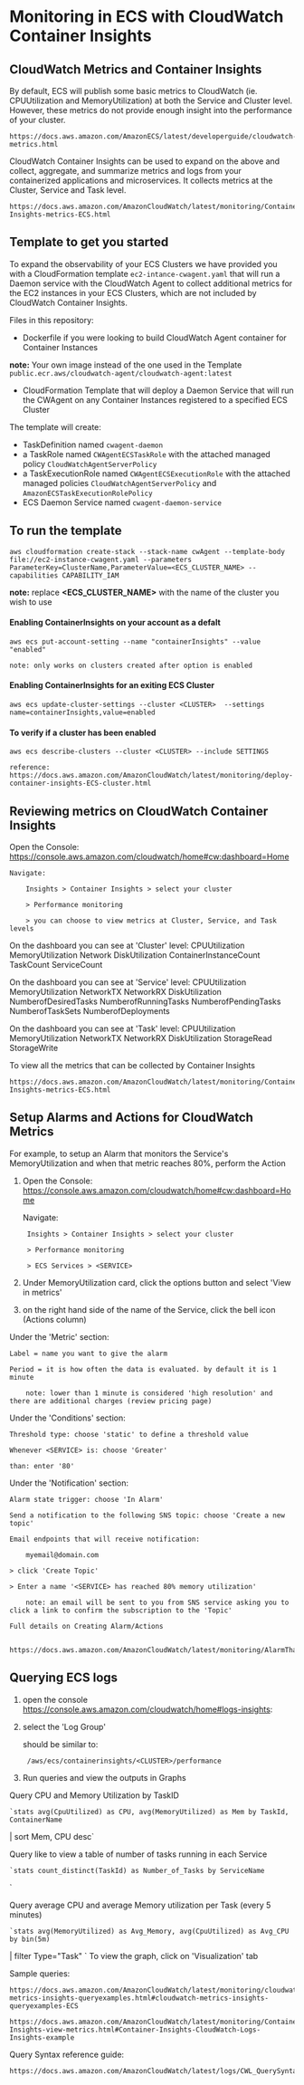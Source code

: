 # Monitoring in ECS with CloudWatch Container Insights

## CloudWatch Metrics and Container Insights

By default, ECS will publish some basic metrics to CloudWatch (ie. CPUUtilization and MemoryUtilization) at both the Service and Cluster level. However, these metrics do not provide enough insight into the performance of your cluster.

    https://docs.aws.amazon.com/AmazonECS/latest/developerguide/cloudwatch-metrics.html

CloudWatch Container Insights can be used to expand on the above and collect, aggregate, and summarize metrics and logs from your containerized applications and microservices. It collects metrics at the Cluster, Service and Task level.

    https://docs.aws.amazon.com/AmazonCloudWatch/latest/monitoring/Container-Insights-metrics-ECS.html

## Template to get you started

To expand the observability of your ECS Clusters we have provided you with a CloudFormation template `ec2-intance-cwagent.yaml` that will run a Daemon service with the CloudWatch Agent to collect additional metrics for the EC2 instances in your ECS Clusters, which are not included by CloudWatch Container Insights.

Files in this repository:

- Dockerfile if you were looking to build CloudWatch Agent container for Container Instances

**note:** Your own image instead of the one used in the Template `public.ecr.aws/cloudwatch-agent/cloudwatch-agent:latest`

- CloudFormation Template that will deploy a Daemon Service that will run the CWAgent on any Container Instances registered to a specified ECS Cluster

The template will create:
+ TaskDefinition named `cwagent-daemon`
+ a TaskRole named `CWAgentECSTaskRole` with the attached managed policy `CloudWatchAgentServerPolicy`
+ a TaskExecutionRole named `CWAgentECSExecutionRole` with the attached managed policies `CloudWatchAgentServerPolicy` and `AmazonECSTaskExecutionRolePolicy`
+ ECS Daemon Service named `cwagent-daemon-service`

## To run the template

   ```
   aws cloudformation create-stack --stack-name cwAgent --template-body file://ec2-instance-cwagent.yaml --parameters ParameterKey=ClusterName,ParameterValue=<ECS_CLUSTER_NAME> --capabilities CAPABILITY_IAM
   ```
**note:** replace **<ECS_CLUSTER_NAME>** with the name of the cluster you wish to use

#### Enabling ContainerInsights on your account as a defalt

    aws ecs put-account-setting --name "containerInsights" --value "enabled"

    note: only works on clusters created after option is enabled

#### Enabling ContainerInsights for an exiting ECS Cluster

    aws ecs update-cluster-settings --cluster <CLUSTER>  --settings name=containerInsights,value=enabled 

#### To verify if a cluster has been enabled

    aws ecs describe-clusters --cluster <CLUSTER> --include SETTINGS

    reference: https://docs.aws.amazon.com/AmazonCloudWatch/latest/monitoring/deploy-container-insights-ECS-cluster.html


## Reviewing metrics on CloudWatch Container Insights

Open the Console:   https://console.aws.amazon.com/cloudwatch/home#cw:dashboard=Home

    Navigate:
    
        Insights > Container Insights > select your cluster

        > Performance monitoring

        > you can choose to view metrics at Cluster, Service, and Task levels

On the dashboard you can see at 'Cluster' level:
    CPUUtilization
    MemoryUtilization
    Network
    DiskUtilization
    ContainerInstanceCount
    TaskCount
    ServiceCount

On the dashboard you can see at 'Service' level:
    CPUUtilization
    MemoryUtilization
    NetworkTX
    NetworkRX
    DiskUtilization
    NumberofDesiredTasks
    NumberofRunningTasks
    NumberofPendingTasks
    NumberofTaskSets
    NumberofDeployments

On the dashboard you can see at 'Task' level:
    CPUUtilization
    MemoryUtilization
    NetworkTX
    NetworkRX
    DiskUtilization
    StorageRead
    StorageWrite

To view all the metrics that can be collected by Container Insights

    https://docs.aws.amazon.com/AmazonCloudWatch/latest/monitoring/Container-Insights-metrics-ECS.html
    
## Setup Alarms and Actions for CloudWatch Metrics

For example, to setup an Alarm that monitors the Service's MemoryUtilization and when that metric reaches 80%, perform the Action 

1. Open the Console:   https://console.aws.amazon.com/cloudwatch/home#cw:dashboard=Home

    Navigate:
    
        Insights > Container Insights > select your cluster

        > Performance monitoring

        > ECS Services > <SERVICE>

2. Under MemoryUtilization card, click the options button and select 'View in metrics'

3. on the right hand side of the name of the Service, click the bell icon (Actions column)

Under the 'Metric' section:

    Label = name you want to give the alarm

    Period = it is how often the data is evaluated. by default it is 1 minute

        note: lower than 1 minute is considered 'high resolution' and there are additional charges (review pricing page)

Under the 'Conditions' section:


    Threshold type: choose 'static' to define a threshold value

    Whenever <SERVICE> is: choose 'Greater'

    than: enter '80'

Under the 'Notification' section:

    Alarm state trigger: choose 'In Alarm'

    Send a notification to the following SNS topic: choose 'Create a new topic'

    Email endpoints that will receive notification:

        myemail@domain.com

    > click 'Create Topic'

    > Enter a name '<SERVICE> has reached 80% memory utilization'

        note: an email will be sent to you from SNS service asking you to click a link to confirm the subscription to the 'Topic'

    Full details on Creating Alarm/Actions

        https://docs.aws.amazon.com/AmazonCloudWatch/latest/monitoring/AlarmThatSendsEmail.html

## Querying ECS logs 

1. open the console https://console.aws.amazon.com/cloudwatch/home#logs-insights:

2. select the 'Log Group'

    should be similar to:

        /aws/ecs/containerinsights/<CLUSTER>/performance 

3. Run queries and view the outputs in Graphs

Query CPU and Memory Utilization by TaskID

    `stats avg(CpuUtilized) as CPU, avg(MemoryUtilized) as Mem by TaskId, ContainerName
| sort Mem, CPU desc`

Query like to view a table of number of tasks running in each Service

    `stats count_distinct(TaskId) as Number_of_Tasks by ServiceName
`

Query average CPU and average Memory utilization per Task (every 5 minutes)

    `stats avg(MemoryUtilized) as Avg_Memory, avg(CpuUtilized) as Avg_CPU by bin(5m)
| filter Type="Task"
`
To view the graph, click on 'Visualization' tab

Sample queries:
    
    https://docs.aws.amazon.com/AmazonCloudWatch/latest/monitoring/cloudwatch-metrics-insights-queryexamples.html#cloudwatch-metrics-insights-queryexamples-ECS

    https://docs.aws.amazon.com/AmazonCloudWatch/latest/monitoring/Container-Insights-view-metrics.html#Container-Insights-CloudWatch-Logs-Insights-example

Query Syntax reference guide:

    https://docs.aws.amazon.com/AmazonCloudWatch/latest/logs/CWL_QuerySyntax.html


